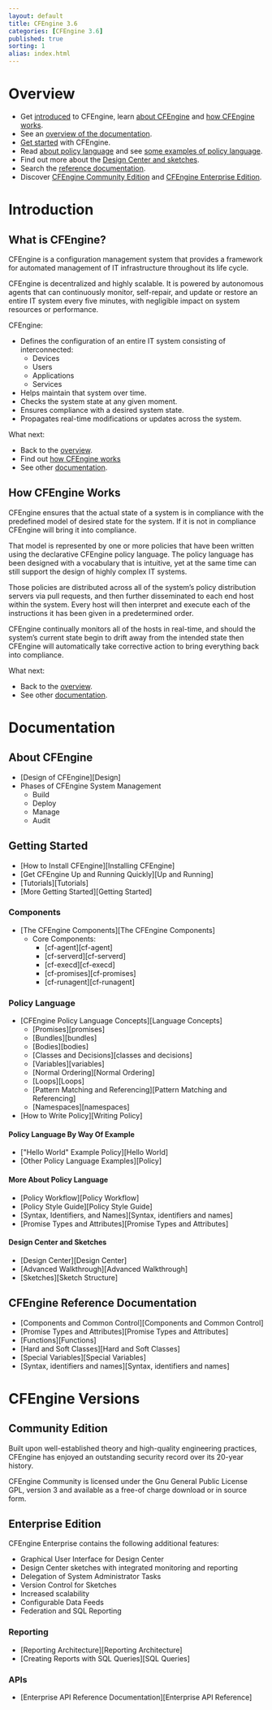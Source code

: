 ```yaml
---
layout: default
title: CFEngine 3.6
categories: [CFEngine 3.6]
published: true
sorting: 1
alias: index.html
---
```


# Overview

* Get [introduced](#introduction) to CFEngine, learn [about CFEngine](#what-is-cfengine) and [how CFEngine works](#how-cfengine-works).
* See an [overview of the documentation](#documentation).
* [Get started](#getting-started) with CFEngine.
* Read [about policy language](#policy-language) and see [some examples of policy language](#policy-language-by-way-of-example).
* Find out more about the [Design Center and sketches](#design-center-and-sketches).
* Search the [reference documentation](#reference-documentation).
* Discover [CFEngine Community Edition](#community-edition) and [CFEngine Enterprise Edition](#enterprise-edition).

# Introduction  

## What is CFEngine? ##

CFEngine is a configuration management system that provides a framework for automated management of IT infrastructure throughout its life cycle.

CFEngine is decentralized and highly scalable. It is powered by autonomous agents that can continuously monitor, self-repair, and update or restore an entire IT system every five minutes, with negligible impact on system resources or performance.

CFEngine:

* Defines the configuration of an entire IT system consisting of interconnected:
	* Devices
	* Users
	* Applications
	* Services 
* Helps maintain that system over time. 
* Checks the system state at any given moment. 
* Ensures compliance with a desired system state. 
* Propagates real-time modifications or updates across the system.

What next:
* Back to the [overview](#overview).
* Find out [how CFEngine works](#how-cfengine-works)
* See other [documentation](#documentation).

## How CFEngine Works ##

CFEngine ensures that the actual state of a system is in compliance with the predefined model of desired state for the system. If it is not in compliance CFEngine will bring it into compliance.

That model is represented by one or more policies that have been written using the declarative CFEngine policy language. The policy language has been designed with a vocabulary that is intuitive, yet at the same time can still support the design of highly complex IT systems.

Those policies are distributed across all of the system’s policy distribution servers via pull requests, and then further disseminated to each end host within the system. Every host will then interpret and execute each of the instructions it has been given in a predetermined order. 

CFEngine continually monitors all of the hosts in real-time, and should the system’s current state begin to drift away from the intended state then CFEngine will automatically take corrective action to bring everything back into compliance.

What next:
* Back to the [overview](#overview).
* See other [documentation](#documentation).

# Documentation #

## About CFEngine ##

* [Design of CFEngine][Design]
* Phases of CFEngine System Management
	* Build
	* Deploy
	* Manage
	* Audit 

## Getting Started ##

* [How to Install CFEngine][Installing CFEngine]
* [Get CFEngine Up and Running Quickly][Up and Running]
* [Tutorials][Tutorials]
* [More Getting Started][Getting Started]

### Components ###

* [The CFEngine Components][The CFEngine Components]
	* Core Components:
		* [cf-agent][cf-agent]
		* [cf-serverd][cf-serverd]
		* [cf-execd][cf-execd]
		* [cf-promises][cf-promises]
		* [cf-runagent][cf-runagent]

### Policy Language ###

* [CFEngine Policy Language Concepts][Language Concepts]
	* [Promises][promises]
	* [Bundles][bundles]
	* [Bodies][bodies]
	* [Classes and Decisions][classes and decisions]
	* [Variables][variables]
	* [Normal Ordering][Normal Ordering]
	* [Loops][Loops]
	* [Pattern Matching and Referencing][Pattern Matching and Referencing]
	* [Namespaces][namespaces]
* [How to Write Policy][Writing Policy]

#### Policy Language By Way Of Example ####

* ["Hello World" Example Policy][Hello World]
* [Other Policy Language Examples][Policy]

#### More About Policy Language ####

* [Policy Workflow][Policy Workflow] 
* [Policy Style Guide][Policy Style Guide]
* [Syntax, Identifiers, and Names][Syntax, identifiers and names] 
* [Promise Types and Attributes][Promise Types and Attributes]

#### Design Center and Sketches ####
 
* [Design Center][Design Center]
* [Advanced Walkthrough][Advanced Walkthrough]
* [Sketches][Sketch Structure]

## CFEngine Reference Documentation ##

* [Components and Common Control][Components and Common Control]
* [Promise Types and Attributes][Promise Types and Attributes]
* [Functions][Functions]
* [Hard and Soft Classes][Hard and Soft Classes]
* [Special Variables][Special Variables]
* [Syntax, identifiers and names][Syntax, identifiers and names]

# CFEngine Versions #

## Community Edition ##

Built upon well-established theory and high-quality engineering practices, CFEngine has enjoyed an outstanding security record over its 20-year history. 

CFEngine Community is licensed under the Gnu General Public License GPL, version 3 and available as a free-of charge download or in source form.

## Enterprise Edition ##

CFEngine Enterprise contains the following additional features:

* Graphical User Interface for Design Center 
* Design Center sketches with integrated monitoring and reporting
* Delegation of System Administrator Tasks 
* Version Control for Sketches 
* Increased scalability 	
* Configurable Data Feeds
* Federation and SQL Reporting

### Reporting ###
* [Reporting Architecture][Reporting Architecture]
* [Creating Reports with SQL Queries][SQL Queries] 

### APIs ###
* [Enterprise API Reference Documentation][Enterprise API Reference]












